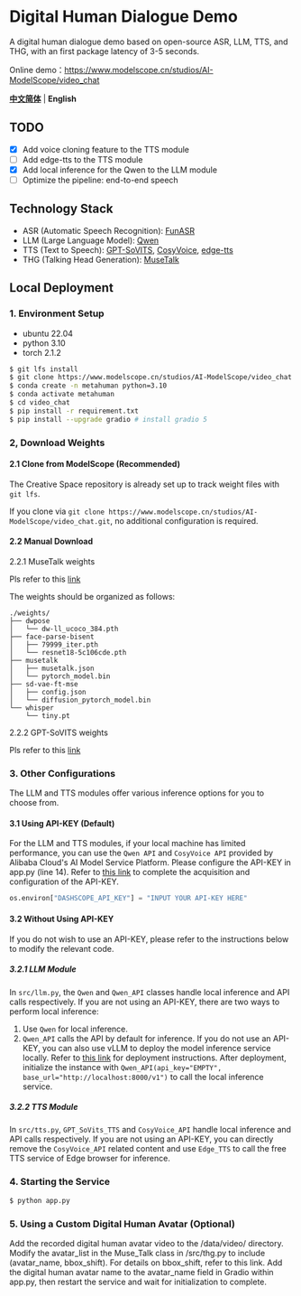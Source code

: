 # Digital Human Dialogue Demo
A digital human dialogue demo based on open-source ASR, LLM, TTS, and THG, with an first package latency of 3-5 seconds.

Online demo：https://www.modelscope.cn/studios/AI-ModelScope/video_chat

[**中文简体**](../README.md) | **English**

## TODO
- [x] Add voice cloning feature to the TTS module 
- [ ] Add edge-tts to the TTS module
- [x] Add local inference for the Qwen to the LLM module
- [ ] Optimize the pipeline: end-to-end speech

## Technology Stack
* ASR (Automatic Speech Recognition): [FunASR](https://github.com/modelscope/FunASR)
* LLM (Large Language Model): [Qwen](https://help.aliyun.com/zh/model-studio/developer-reference/use-qwen-by-calling-api)
* TTS (Text to Speech): [GPT-SoVITS](https://github.com/RVC-Boss/GPT-SoVITS), [CosyVoice](https://github.com/FunAudioLLM/CosyVoice), [edge-tts](https://github.com/rany2/edge-tts)
* THG (Talking Head Generation): [MuseTalk](https://github.com/TMElyralab/MuseTalk/tree/main)

## Local Deployment
### 1. Environment Setup

* ubuntu 22.04
* python 3.10
* torch 2.1.2

```bash
$ git lfs install
$ git clone https://www.modelscope.cn/studios/AI-ModelScope/video_chat.git
$ conda create -n metahuman python=3.10
$ conda activate metahuman
$ cd video_chat
$ pip install -r requirement.txt
$ pip install --upgrade gradio # install gradio 5
```

### 2, Download Weights
#### 2.1 Clone from ModelScope (Recommended)
   
The Creative Space repository is already set up to track weight files with `git lfs`. 

If you clone via `git clone https://www.modelscope.cn/studios/AI-ModelScope/video_chat.git`, no additional configuration is required.

#### 2.2 Manual Download
   
2.2.1 MuseTalk weights

Pls refer to this [link](https://github.com/TMElyralab/MuseTalk/blob/main/README.md#download-weights)

The weights should be organized as follows:
```plaintext
./weights/
├── dwpose
│   └── dw-ll_ucoco_384.pth
├── face-parse-bisent
│   ├── 79999_iter.pth
│   └── resnet18-5c106cde.pth
├── musetalk
│   ├── musetalk.json
│   └── pytorch_model.bin
├── sd-vae-ft-mse
│   ├── config.json
│   └── diffusion_pytorch_model.bin
└── whisper
    └── tiny.pt
```

2.2.2 GPT-SoVITS weights

Pls refer to this [link](https://github.com/RVC-Boss/GPT-SoVITS/blob/main/docs/cn/README.md#%E9%A2%84%E8%AE%AD%E7%BB%83%E6%A8%A1%E5%9E%8B)


### 3. Other Configurations
The LLM and TTS modules offer various inference options for you to choose from.
#### 3.1 Using API-KEY (Default)
For the LLM and TTS modules, if your local machine has limited performance, you can use the `Qwen API` and `CosyVoice API` provided by Alibaba Cloud's AI Model Service Platform. Please configure the API-KEY in app.py (line 14).
Refer to [this link](https://www.alibabacloud.com/help/en/model-studio/developer-reference/get-api-key?spm=a2c63.p38356.0.0.282d4e1cInLB3P) to complete the acquisition and configuration of the API-KEY.
```python
os.environ["DASHSCOPE_API_KEY"] = "INPUT YOUR API-KEY HERE"
```
#### 3.2 Without Using API-KEY
If you do not wish to use an API-KEY, please refer to the instructions below to modify the relevant code.
##### 3.2.1 LLM Module
In `src/llm.py`, the `Qwen` and `Qwen_API` classes handle local inference and API calls respectively. If you are not using an API-KEY, there are two ways to perform local inference:
1. Use `Qwen` for local inference.
2. `Qwen_API` calls the API by default for inference. If you do not use an API-KEY, you can also use vLLM to deploy the model inference service locally. Refer to [this link](https://qwen.readthedocs.io/zh-cn/latest/getting_started/quickstart.html#vllm-for-deployment) for deployment instructions. After deployment, initialize the instance with `Qwen_API(api_key="EMPTY", base_url="http://localhost:8000/v1")` to call the local inference service.
##### 3.2.2 TTS Module
In `src/tts.py`, `GPT_SoVits_TTS` and `CosyVoice_API` handle local inference and API calls respectively. If you are not using an API-KEY, you can directly remove the `CosyVoice_API` related content and use `Edge_TTS` to call the free TTS service of Edge browser for inference.

### 4. Starting the Service
```bash
$ python app.py
```

### 5. Using a Custom Digital Human Avatar (Optional)
Add the recorded digital human avatar video to the /data/video/ directory.
Modify the avatar_list in the Muse_Talk class in /src/thg.py to include (avatar_name, bbox_shift). For details on bbox_shift, refer to this link.
Add the digital human avatar name to the avatar_name field in Gradio within app.py, then restart the service and wait for initialization to complete.

